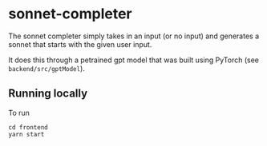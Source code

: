 # sonnet-completer
The sonnet completer simply takes in an input (or no input) and generates a sonnet that starts with the given user input.

It does this through a petrained gpt model that was built using PyTorch (see `backend/src/gptModel`).

## Running locally
To run
```
cd frontend
yarn start
```